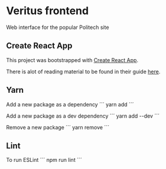 # Veritus frontend
Web interface for the popular Politech site

## Create React App
This project was bootstrapped with [Create React App](https://github.com/facebookincubator/create-react-app).

There is alot of reading material to be found in their guide [here](https://github.com/facebookincubator/create-react-app/blob/master/packages/react-scripts/template/README.md).

## Yarn
Add a new package as a dependency
´´´
yarn add <nameOfPackage>
´´´

Add a new package as a dev dependency
´´´
yarn add <nameOfPackage> --dev
´´´

Remove a new package
´´´
yarn remove <nameOfPackage>
´´´

## Lint
To run ESLint
´´´
npm run lint
´´´
